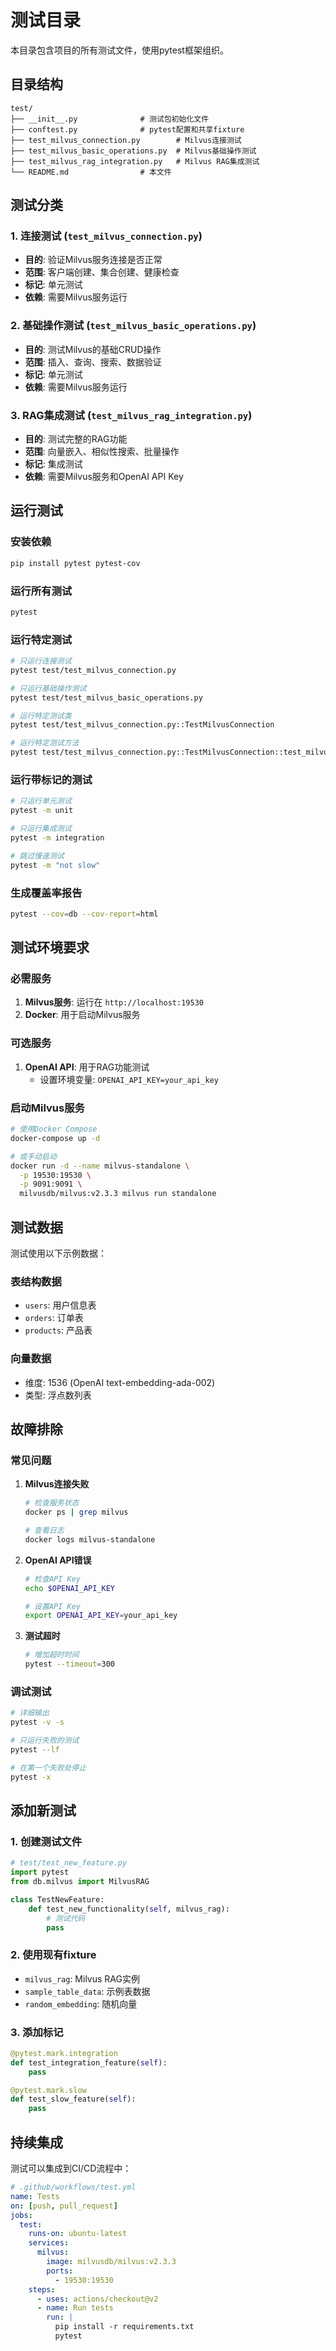 # 测试目录

本目录包含项目的所有测试文件，使用pytest框架组织。

## 目录结构

```
test/
├── __init__.py              # 测试包初始化文件
├── conftest.py              # pytest配置和共享fixture
├── test_milvus_connection.py        # Milvus连接测试
├── test_milvus_basic_operations.py  # Milvus基础操作测试
├── test_milvus_rag_integration.py   # Milvus RAG集成测试
└── README.md                # 本文件
```

## 测试分类

### 1. 连接测试 (`test_milvus_connection.py`)
- **目的**: 验证Milvus服务连接是否正常
- **范围**: 客户端创建、集合创建、健康检查
- **标记**: 单元测试
- **依赖**: 需要Milvus服务运行

### 2. 基础操作测试 (`test_milvus_basic_operations.py`)
- **目的**: 测试Milvus的基础CRUD操作
- **范围**: 插入、查询、搜索、数据验证
- **标记**: 单元测试
- **依赖**: 需要Milvus服务运行

### 3. RAG集成测试 (`test_milvus_rag_integration.py`)
- **目的**: 测试完整的RAG功能
- **范围**: 向量嵌入、相似性搜索、批量操作
- **标记**: 集成测试
- **依赖**: 需要Milvus服务和OpenAI API Key

## 运行测试

### 安装依赖
```bash
pip install pytest pytest-cov
```

### 运行所有测试
```bash
pytest
```

### 运行特定测试
```bash
# 只运行连接测试
pytest test/test_milvus_connection.py

# 只运行基础操作测试
pytest test/test_milvus_basic_operations.py

# 运行特定测试类
pytest test/test_milvus_connection.py::TestMilvusConnection

# 运行特定测试方法
pytest test/test_milvus_connection.py::TestMilvusConnection::test_milvus_client_creation
```

### 运行带标记的测试
```bash
# 只运行单元测试
pytest -m unit

# 只运行集成测试
pytest -m integration

# 跳过慢速测试
pytest -m "not slow"
```

### 生成覆盖率报告
```bash
pytest --cov=db --cov-report=html
```

## 测试环境要求

### 必需服务
1. **Milvus服务**: 运行在 `http://localhost:19530`
2. **Docker**: 用于启动Milvus服务

### 可选服务
1. **OpenAI API**: 用于RAG功能测试
   - 设置环境变量: `OPENAI_API_KEY=your_api_key`

### 启动Milvus服务
```bash
# 使用Docker Compose
docker-compose up -d

# 或手动启动
docker run -d --name milvus-standalone \
  -p 19530:19530 \
  -p 9091:9091 \
  milvusdb/milvus:v2.3.3 milvus run standalone
```

## 测试数据

测试使用以下示例数据：

### 表结构数据
- `users`: 用户信息表
- `orders`: 订单表  
- `products`: 产品表

### 向量数据
- 维度: 1536 (OpenAI text-embedding-ada-002)
- 类型: 浮点数列表

## 故障排除

### 常见问题

1. **Milvus连接失败**
   ```bash
   # 检查服务状态
   docker ps | grep milvus
   
   # 查看日志
   docker logs milvus-standalone
   ```

2. **OpenAI API错误**
   ```bash
   # 检查API Key
   echo $OPENAI_API_KEY
   
   # 设置API Key
   export OPENAI_API_KEY=your_api_key
   ```

3. **测试超时**
   ```bash
   # 增加超时时间
   pytest --timeout=300
   ```

### 调试测试
```bash
# 详细输出
pytest -v -s

# 只运行失败的测试
pytest --lf

# 在第一个失败处停止
pytest -x
```

## 添加新测试

### 1. 创建测试文件
```python
# test/test_new_feature.py
import pytest
from db.milvus import MilvusRAG

class TestNewFeature:
    def test_new_functionality(self, milvus_rag):
        # 测试代码
        pass
```

### 2. 使用现有fixture
- `milvus_rag`: Milvus RAG实例
- `sample_table_data`: 示例表数据
- `random_embedding`: 随机向量

### 3. 添加标记
```python
@pytest.mark.integration
def test_integration_feature(self):
    pass

@pytest.mark.slow
def test_slow_feature(self):
    pass
```

## 持续集成

测试可以集成到CI/CD流程中：

```yaml
# .github/workflows/test.yml
name: Tests
on: [push, pull_request]
jobs:
  test:
    runs-on: ubuntu-latest
    services:
      milvus:
        image: milvusdb/milvus:v2.3.3
        ports:
          - 19530:19530
    steps:
      - uses: actions/checkout@v2
      - name: Run tests
        run: |
          pip install -r requirements.txt
          pytest
``` 